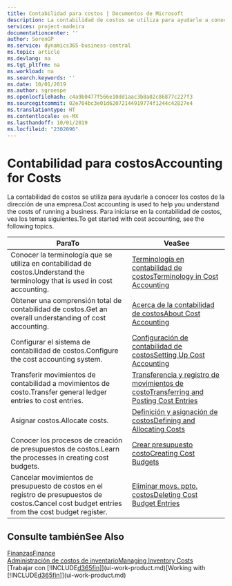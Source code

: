 ```yaml
---
title: Contabilidad para costos | Documentos de Microsoft
description: La contabilidad de costos se utiliza para ayudarle a conocer los costos de la dirección de una empresa. Para iniciarse en la contabilidad de costos, vea los temas siguientes.
services: project-madeira
documentationcenter: ''
author: SorenGP
ms.service: dynamics365-business-central
ms.topic: article
ms.devlang: na
ms.tgt_pltfrm: na
ms.workload: na
ms.search.keywords: ''
ms.date: 10/01/2019
ms.author: sgroespe
ms.openlocfilehash: c4a9b0477f566e10dd1aac3b8a02c86877c227f3
ms.sourcegitcommit: 02e704bc3e01d62072144919774f1244c42827e4
ms.translationtype: HT
ms.contentlocale: es-MX
ms.lasthandoff: 10/01/2019
ms.locfileid: "2302096"
---
```

# <a name="accounting-for-costs"></a><span data-ttu-id="cf732-104">Contabilidad para costos</span><span class="sxs-lookup"><span data-stu-id="cf732-104">Accounting for Costs</span></span>
<span data-ttu-id="cf732-105">La contabilidad de costos se utiliza para ayudarle a conocer los costos de la dirección de una empresa.</span><span class="sxs-lookup"><span data-stu-id="cf732-105">Cost accounting is used to help you understand the costs of running a business.</span></span> <span data-ttu-id="cf732-106">Para iniciarse en la contabilidad de costos, vea los temas siguientes.</span><span class="sxs-lookup"><span data-stu-id="cf732-106">To get started with cost accounting, see the following topics.</span></span>  

|<span data-ttu-id="cf732-107">Para</span><span class="sxs-lookup"><span data-stu-id="cf732-107">To</span></span>|<span data-ttu-id="cf732-108">Vea</span><span class="sxs-lookup"><span data-stu-id="cf732-108">See</span></span>|  
|--------|---------|  
|<span data-ttu-id="cf732-109">Conocer la terminología que se utiliza en contabilidad de costos.</span><span class="sxs-lookup"><span data-stu-id="cf732-109">Understand the terminology that is used in cost accounting.</span></span>|[<span data-ttu-id="cf732-110">Terminología en contabilidad de costos</span><span class="sxs-lookup"><span data-stu-id="cf732-110">Terminology in Cost Accounting</span></span>](finance-terminology-in-cost-accounting.md)|  
|<span data-ttu-id="cf732-111">Obtener una comprensión total de contabilidad de costos.</span><span class="sxs-lookup"><span data-stu-id="cf732-111">Get an overall understanding of cost accounting.</span></span>|[<span data-ttu-id="cf732-112">Acerca de la contabilidad de costos</span><span class="sxs-lookup"><span data-stu-id="cf732-112">About Cost Accounting</span></span>](finance-about-cost-accounting.md)|  
|<span data-ttu-id="cf732-113">Configurar el sistema de contabilidad de costos.</span><span class="sxs-lookup"><span data-stu-id="cf732-113">Configure the cost accounting system.</span></span>|[<span data-ttu-id="cf732-114">Configuración de contabilidad de costos</span><span class="sxs-lookup"><span data-stu-id="cf732-114">Setting Up Cost Accounting</span></span>](finance-set-up-cost-accounting.md)|  
|<span data-ttu-id="cf732-115">Transferir movimientos de contabilidad a movimientos de costo.</span><span class="sxs-lookup"><span data-stu-id="cf732-115">Transfer general ledger entries to cost entries.</span></span>|[<span data-ttu-id="cf732-116">Transferencia y registro de movimientos de costo</span><span class="sxs-lookup"><span data-stu-id="cf732-116">Transferring and Posting Cost Entries</span></span>](finance-transfer-and-post-cost-entries.md)|  
|<span data-ttu-id="cf732-117">Asignar costos.</span><span class="sxs-lookup"><span data-stu-id="cf732-117">Allocate costs.</span></span>|[<span data-ttu-id="cf732-118">Definición y asignación de costos</span><span class="sxs-lookup"><span data-stu-id="cf732-118">Defining and Allocating Costs</span></span>](finance-define-and-allocate-costs.md)|  
|<span data-ttu-id="cf732-119">Conocer los procesos de creación de presupuestos de costos.</span><span class="sxs-lookup"><span data-stu-id="cf732-119">Learn the processes in creating cost budgets.</span></span>|[<span data-ttu-id="cf732-120">Crear presupuesto costo</span><span class="sxs-lookup"><span data-stu-id="cf732-120">Creating Cost Budgets</span></span>](finance-create-cost-budgets.md)|
|<span data-ttu-id="cf732-121">Cancelar movimientos de presupuesto de costos en el registro de presupuestos de costos.</span><span class="sxs-lookup"><span data-stu-id="cf732-121">Cancel cost budget entries from the cost budget register.</span></span>|[<span data-ttu-id="cf732-122">Eliminar movs. ppto. costos</span><span class="sxs-lookup"><span data-stu-id="cf732-122">Deleting Cost Budget Entries</span></span>](finance-how-to-delete-cost-budget-entries.md)| 


## <a name="see-also"></a><span data-ttu-id="cf732-123">Consulte también</span><span class="sxs-lookup"><span data-stu-id="cf732-123">See Also</span></span>  
[<span data-ttu-id="cf732-124">Finanzas</span><span class="sxs-lookup"><span data-stu-id="cf732-124">Finance</span></span>](finance.md)  
[<span data-ttu-id="cf732-125">Administración de costos de inventario</span><span class="sxs-lookup"><span data-stu-id="cf732-125">Managing Inventory Costs</span></span>](finance-manage-inventory-costs.md)  
<span data-ttu-id="cf732-126">[Trabajar con [!INCLUDE[d365fin](includes/d365fin_md.md)]](ui-work-product.md)</span><span class="sxs-lookup"><span data-stu-id="cf732-126">[Working with [!INCLUDE[d365fin](includes/d365fin_md.md)]](ui-work-product.md)</span></span>
